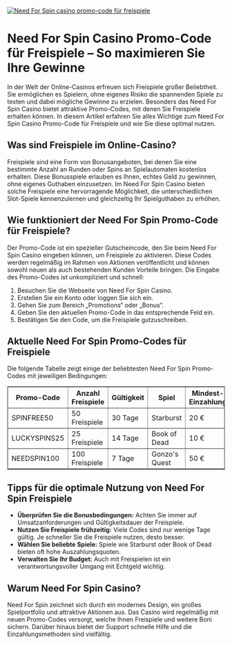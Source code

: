 [![Need For Spin casino promo-code für freispiele](https://123-caf.pages.dev/gitsignup.png)](https://vrmoo.ru/Bt82HjjY)

<h1>Need For Spin Casino Promo-Code für Freispiele – So maximieren Sie Ihre Gewinne</h1>  <p>In der Welt der Online-Casinos erfreuen sich Freispiele großer Beliebtheit. Sie ermöglichen es Spielern, ohne eigenes Risiko die spannenden Spiele zu testen und dabei mögliche Gewinne zu erzielen. Besonders das Need For Spin Casino bietet attraktive Promo-Codes, mit denen Sie Freispiele erhalten können. In diesem Artikel erfahren Sie alles Wichtige zum Need For Spin Casino Promo-Code für Freispiele und wie Sie diese optimal nutzen.</p>  <h2>Was sind Freispiele im Online-Casino?</h2>  <p>Freispiele sind eine Form von Bonusangeboten, bei denen Sie eine bestimmte Anzahl an Runden oder Spins an Spielautomaten kostenlos erhalten. Diese Bonusspiele erlauben es Ihnen, echtes Geld zu gewinnen, ohne eigenes Guthaben einzusetzen. Im Need For Spin Casino bieten solche Freispiele eine hervorragende Möglichkeit, die unterschiedlichen Slot-Spiele kennenzulernen und gleichzeitig Ihr Spielguthaben zu erhöhen.</p>  <h2>Wie funktioniert der Need For Spin Promo-Code für Freispiele?</h2>  <p>Der Promo-Code ist ein spezieller Gutscheincode, den Sie beim Need For Spin Casino eingeben können, um Freispiele zu aktivieren. Diese Codes werden regelmäßig im Rahmen von Aktionen veröffentlicht und können sowohl neuen als auch bestehenden Kunden Vorteile bringen. Die Eingabe des Promo-Codes ist unkompliziert und schnell:</p>  <ol>   <li>Besuchen Sie die Webseite von Need For Spin Casino.</li>   <li>Erstellen Sie ein Konto oder loggen Sie sich ein.</li>   <li>Gehen Sie zum Bereich „Promotions“ oder „Bonus“. </li>   <li>Geben Sie den aktuellen Promo-Code in das entsprechende Feld ein.</li>   <li>Bestätigen Sie den Code, um die Freispiele gutzuschreiben.</li> </ol>  <h2>Aktuelle Need For Spin Promo-Codes für Freispiele</h2>  <p>Die folgende Tabelle zeigt einige der beliebtesten Need For Spin Promo-Codes mit jeweiligen Bedingungen:</p>  <table border="1" cellspacing="0" cellpadding="5">   <thead>     <tr>       <th>Promo-Code</th>       <th>Anzahl Freispiele</th>       <th>Gültigkeit</th>       <th>Spiel</th>       <th>Mindest-Einzahlung</th>     </tr>   </thead>   <tbody>     <tr>       <td>SPINFREE50</td>       <td>50 Freispiele</td>       <td>30 Tage</td>       <td>Starburst</td>       <td>20 €</td>     </tr>     <tr>       <td>LUCKYSPINS25</td>       <td>25 Freispiele</td>       <td>14 Tage</td>       <td>Book of Dead</td>       <td>10 €</td>     </tr>     <tr>       <td>NEEDSPIN100</td>       <td>100 Freispiele</td>       <td>7 Tage</td>       <td>Gonzo's Quest</td>       <td>50 €</td>     </tr>   </tbody> </table>  <h2>Tipps für die optimale Nutzung von Need For Spin Freispiele</h2>  <ul>   <li><strong>Überprüfen Sie die Bonusbedingungen:</strong> Achten Sie immer auf Umsatzanforderungen und Gültigkeitsdauer der Freispiele.</li>   <li><strong>Nutzen Sie Freispiele frühzeitig:</strong> Viele Codes sind nur wenige Tage gültig. Je schneller Sie die Freispiele nutzen, desto besser.</li>   <li><strong>Wählen Sie beliebte Spiele:</strong> Spiele wie Starburst oder Book of Dead bieten oft hohe Auszahlungsquoten.</li>   <li><strong>Verwalten Sie Ihr Budget:</strong> Auch mit Freispielen ist ein verantwortungsvoller Umgang mit Echtgeld wichtig.</li> </ul>  <h2>Warum Need For Spin Casino?</h2>  <p>Need For Spin zeichnet sich durch ein modernes Design, ein großes Spielportfolio und attraktive Aktionen aus. Das Casino wird regelmäßig mit neuen Promo-Codes versorgt, welche Ihnen Freispiele und weitere Boni sichern. Darüber hinaus bietet der Support schnelle Hilfe und die Einzahlungsmethoden sind vielfältig.</p>